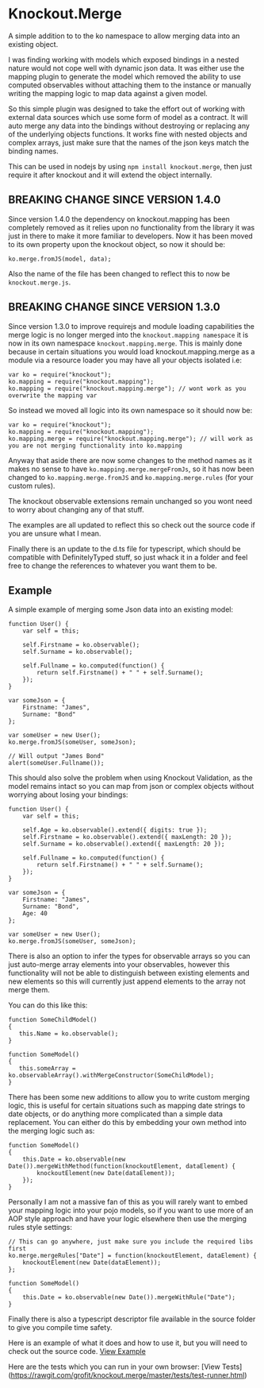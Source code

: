 # Knockout.Merge

A simple addition to to the ko namespace to allow merging data into an existing object.

I was finding working with models which exposed bindings in a nested nature would not cope well with 
dynamic json data. It was either use the mapping plugin to generate the model which removed the ability
to use computed observables without attaching them to the instance or manually writing the mapping logic
to map data against a given model.

So this simple plugin was designed to take the effort out of working with external data sources which use 
some form of model as a contract. It will auto merge any data into the bindings without destroying or replacing
any of the underlying objects functions. It works fine with nested objects and complex arrays, just make 
sure that the names of the json keys match the binding names.

This can be used in nodejs by using `npm install knockout.merge`, then just require it after knockout
and it will extend the object internally.

## BREAKING CHANGE SINCE VERSION 1.4.0

Since version 1.4.0 the dependency on knockout.mapping has been completely removed as it relies upon no functionality
from the library it was just in there to make it more familiar to developers. Now it has been moved to its own property
upon the knockout object, so now it should be:

```
ko.merge.fromJS(model, data);
```

Also the name of the file has been changed to reflect this to now be `knockout.merge.js`.

## BREAKING CHANGE SINCE VERSION 1.3.0

Since version 1.3.0 to improve requirejs and module loading capabilities the merge logic is no longer merged into the
`knockout.mapping namespace` it is now in its own namespace `knockout.mapping.merge`. This is mainly done because
in certain situations you would load knockout.mapping.merge as a module via a resource loader you may have all your
objects isolated i.e:

```
var ko = require("knockout");
ko.mapping = require("knockout.mapping");
ko.mapping = require("knockout.mapping.merge"); // wont work as you overwrite the mapping var
```

So instead we moved all logic into its own namespace so it should now be:
```
var ko = require("knockout");
ko.mapping = require("knockout.mapping");
ko.mapping.merge = require("knockout.mapping.merge"); // will work as you are not merging functionality into ko.mapping
```

Anyway that aside there are now some changes to the method names as it makes no sense to have `ko.mapping.merge.mergeFromJs`, 
so it has now been changed to `ko.mapping.merge.fromJS` and `ko.mapping.merge.rules` (for your custom rules).

The knockout observable extensions remain unchanged so you wont need to worry about changing any of that stuff.

The examples are all updated to reflect this so check out the source code if you are unsure what I mean.

Finally there is an update to the d.ts file for typescript, which should be compatible with DefinitelyTyped stuff,
so just whack it in a folder and feel free to change the references to whatever you want them to be.

## Example

A simple example of merging some Json data into an existing model:
```
function User() {
    var self = this;
    
    self.Firstname = ko.observable();
    self.Surname = ko.observable();
    
    self.Fullname = ko.computed(function() {
        return self.Firstname() + " " + self.Surname();
    });
}

var someJson = {
	Firstname: "James",
	Surname: "Bond"
};

var someUser = new User();
ko.merge.fromJS(someUser, someJson);

// Will output "James Bond"
alert(someUser.Fullname());
```

This should also solve the problem when using Knockout Validation, as the model remains intact so you 
can map from json or complex objects without worrying about losing your bindings:

```
function User() {
    var self = this;
    
	self.Age = ko.observable().extend({ digits: true });
    self.Firstname = ko.observable().extend({ maxLength: 20 });
    self.Surname = ko.observable().extend({ maxLength: 20 });
    
    self.Fullname = ko.computed(function() {
        return self.Firstname() + " " + self.Surname();
    });
}

var someJson = {
	Firstname: "James",
	Surname: "Bond",
	Age: 40
};

var someUser = new User();
ko.merge.fromJS(someUser, someJson);

```

There is also an option to infer the types for observable arrays so you can just auto-merge array elements into 
your observables, however this functionality will not be able to distinguish between existing elements and new elements
so this will currently just append elements to the array not merge them.

You can do this like this:

```
function SomeChildModel()
{
   this.Name = ko.observable();
}

function SomeModel()
{
   this.someArray = ko.observableArray().withMergeConstructor(SomeChildModel);
}
```

There has been some new additions to allow you to write custom merging logic, this is useful for certain
situations such as mapping date strings to date objects, or do anything more complicated than a simple data replacement. 
You can either do this by embedding your own method into the merging logic such as:

```
function SomeModel()
{
	this.Date = ko.observable(new Date()).mergeWithMethod(function(knockoutElement, dataElement) {
		knockoutElement(new Date(dataElement));
	});
}
```

Personally I am not a massive fan of this as you will rarely want to embed your mapping logic into your pojo models, so
if you want to use more of an AOP style approach and have your logic elsewhere then use the merging rules style settings:

```
// This can go anywhere, just make sure you include the required libs first 
ko.merge.mergeRules["Date"] = function(knockoutElement, dataElement) {
	knockoutElement(new Date(dataElement));
};

function SomeModel()
{
	this.Date = ko.observable(new Date()).mergeWithRule("Date");
}
```

Finally there is also a typescript descriptor file available in the source folder to give you compile time safety.

Here is an example of what it does and how to use it, but you will need to check out the source code.
[View Example](https://rawgithub.com/grofit/knockout.merge/master/example.html)

Here are the tests which you can run in your own browser:
[View Tests] (https://rawgit.com/grofit/knockout.merge/master/tests/test-runner.html)
